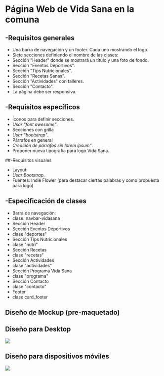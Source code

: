 # Página Web de Vida Sana en la comuna


## -Requisitos generales
  - Una barra de navegación y un footer. Cada uno mostrando el logo.  
  - Siete secciones definiendo el nombre de las clases:
  - Sección "Header" donde se mostrará un título y una foto de fondo.
  - Sección "Eventos Deportivos".
  - Sección "Tips Nutricionales".
  - Sección "Recetas Sanas".
  - Sección "Actividades" con talleres.
  - Sección "Contacto".
  - La página debe ser responsiva.

## -Requisitos específicos
- Íconos para definir secciones.
 - *Usar "font awesome"*.
- Secciones con grilla
 - *Usar "bootstrap"*.
- Párrafos en general
 - *Creación de párrafos sin lorem ipsum"*. 
- Proponer nueva tipografía para logo Vida Sana.
 
##-Requisitos visuales

- Layout:
 - *Usar Bootstrap*.
- Fuentes: Indie Flower (para destacar ciertas palabras y como propuesta para logo)
 
## -Especificación de clases

- Barra de navegación:
 - clase: navbar-vidasana
- Sección Header 
- Sección Eventos Deportivos
 - clase "deportes"
- Sección Tips Nutricionales
 - clase "nutri"
- Sección Recetas
 - clase "recetas"
- Sección Actividades
 - clase "actividades"
- Sección Programa Vida Sana
 - clase "programa"
- Sección Contacto
- clase "contacto"
- Footer
 - clase card_footer

## Diseño de Mockup (pre-maquetado)



## Diseño para Desktop

![](assets/mockup/pre-maqueta-desktop.jpeg)




## Diseño para dispositivos móviles

![](assets/mockup/pre-maqueta-movil.jpeg)

